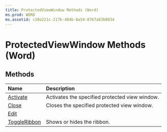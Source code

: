 ```yaml
---
title: ProtectedViewWindow Methods (Word)
ms.prod: WORD
ms.assetid: c10e221c-217b-484b-8a54-8767a83b0834
---
```



# ProtectedViewWindow Methods (Word)

## Methods



|**Name**|**Description**|
|:-----|:-----|
|[Activate](protectedviewwindow-activate-method-word.md)|Activates the specified protected view window.|
|[Close](protectedviewwindow-close-method-word.md)|Closes the specified protected view window.|
|[Edit](protectedviewwindow-edit-method-word.md)||
|[ToggleRibbon](protectedviewwindow-toggleribbon-method-word.md)|Shows or hides the ribbon.|

